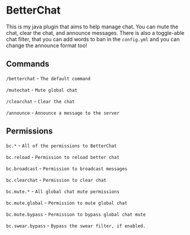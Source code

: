 # BetterChat
This is my java plugin that aims to help manage chat. You can mute the chat, clear the chat, and announce messages. There is also a toggle-able chat filter, that you can add words to ban in the `config.yml` and you can change the announce format too!

## Commands

`/betterchat` - `The default command`

`/mutechat` - `Mute global chat`

`/clearchat` - `Clear the chat`

`/announce` - `Announce a message to the server`

## Permissions

`bc.*` - `All of the permissions to BetterChat`

`bc.reload` - `Permission to reload better chat`

`bc.broadcast` - `Permission to broadcast messages`

`bc.clearchat` - `Permission to clear chat`

`bc.mute.*` - `All global chat mute permissions`

`bc.mute.global` - `Permission to mute global chat`

`bc.mute.bypass` - `Permission to bypass global chat mute`

`bc.swear.bypass` - `Bypass the swear filter, if enabled.`

